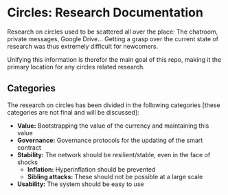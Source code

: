 # Circles: Research Documentation

Research on circles used to be scattered all over the place: The chatroom, private messages, Google Drive... Getting a grasp over the current state of research was thus extremely difficult for newcomers.

Unifying this information is therefor the main goal of this repo, making it the primary location for any circles related research.

## Categories
The research on circles has been divided in the following categories \[these categories are not final and will be discussed\]:
* __Value:__ Bootstrapping the value of the currency and maintaining this value
* __Governance:__ Governance protocols for the updating of the smart contract
* __Stability:__ The network should be resilient/stable, even in the face of shocks
  * __Inflation:__ Hyperinflation should be prevented
  * __Sibling attacks:__ These should not be possible at a large scale
* __Usability:__ The system should be easy to use
